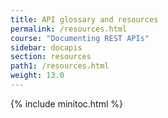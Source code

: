```yaml
---
title: API glossary and resources
permalink: /resources.html
course: "Documenting REST APIs"
sidebar: docapis
section: resources
path1: /resources.html
weight: 13.0
---
```


{% include minitoc.html %}
